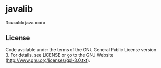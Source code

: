 javalib
=======

Reusable java code

License
-------

Code available under the terms of the GNU General Public License version 3. For details, see LICENSE or go to the GNU Website (http://www.gnu.org/licenses/gpl-3.0.txt).
